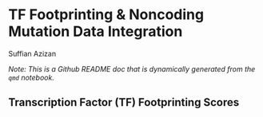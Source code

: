 # TF Footprinting & Noncoding Mutation Data Integration
Suffian Azizan

*Note: This is a Github README doc that is dynamically generated from
the `qmd` notebook.*

## Transcription Factor (TF) Footprinting Scores
